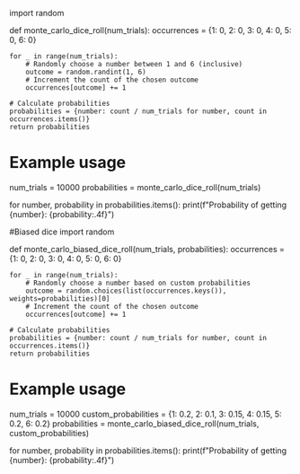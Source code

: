 import random

def monte_carlo_dice_roll(num_trials):
    occurrences = {1: 0, 2: 0, 3: 0, 4: 0, 5: 0, 6: 0}

    for _ in range(num_trials):
        # Randomly choose a number between 1 and 6 (inclusive)
        outcome = random.randint(1, 6)
        # Increment the count of the chosen outcome
        occurrences[outcome] += 1

    # Calculate probabilities
    probabilities = {number: count / num_trials for number, count in occurrences.items()}
    return probabilities

# Example usage
num_trials = 10000
probabilities = monte_carlo_dice_roll(num_trials)

for number, probability in probabilities.items():
    print(f"Probability of getting {number}: {probability:.4f}")

#Biased dice
import random

def monte_carlo_biased_dice_roll(num_trials, probabilities):
    occurrences = {1: 0, 2: 0, 3: 0, 4: 0, 5: 0, 6: 0}

    for _ in range(num_trials):
        # Randomly choose a number based on custom probabilities
        outcome = random.choices(list(occurrences.keys()), weights=probabilities)[0]
        # Increment the count of the chosen outcome
        occurrences[outcome] += 1

    # Calculate probabilities
    probabilities = {number: count / num_trials for number, count in occurrences.items()}
    return probabilities

# Example usage
num_trials = 10000
custom_probabilities = {1: 0.2, 2: 0.1, 3: 0.15, 4: 0.15, 5: 0.2, 6: 0.2}
probabilities = monte_carlo_biased_dice_roll(num_trials, custom_probabilities)

for number, probability in probabilities.items():
    print(f"Probability of getting {number}: {probability:.4f}")

